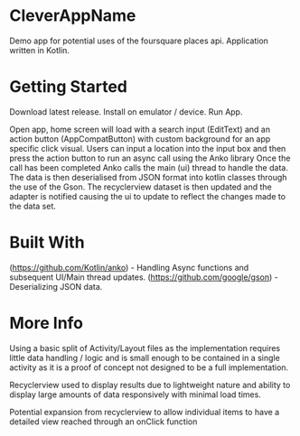 # CleverAppName
Demo app for potential uses of the foursquare places api. Application written in Kotlin.

# Getting Started
Download latest release. 
Install on emulator / device. 
Run App. 
  
Open app, home screen will load with a search input (EditText) and an action button (AppCompatButton) with custom background for an app specific click visual. 
Users can input a location into the input box and then press the action button to run an async call using the Anko library 
Once the call has been completed Anko calls the main (ui) thread to handle the data. 
The data is then deserialised from JSON format into kotlin classes through the use of the Gson. 
The recyclerview dataset is then updated and the adapter is notified causing the ui to update to reflect the changes made to the data set. 

# Built With
(https://github.com/Kotlin/anko) - Handling Async functions and subsequent UI/Main thread updates. 
(https://github.com/google/gson) - Deserializing JSON data. 

# More Info
Using a basic split of Activity/Layout files as the implementation requires little data handling / logic and is small enough to be contained in a single activity as it is a proof of concept not designed to be a full implementation.  

Recyclerview used to display results due to lightweight nature and ability to display large amounts of data responsively with minimal load times. 

Potential expansion from recyclerview to allow individual items to have a detailed view reached through an onClick function

